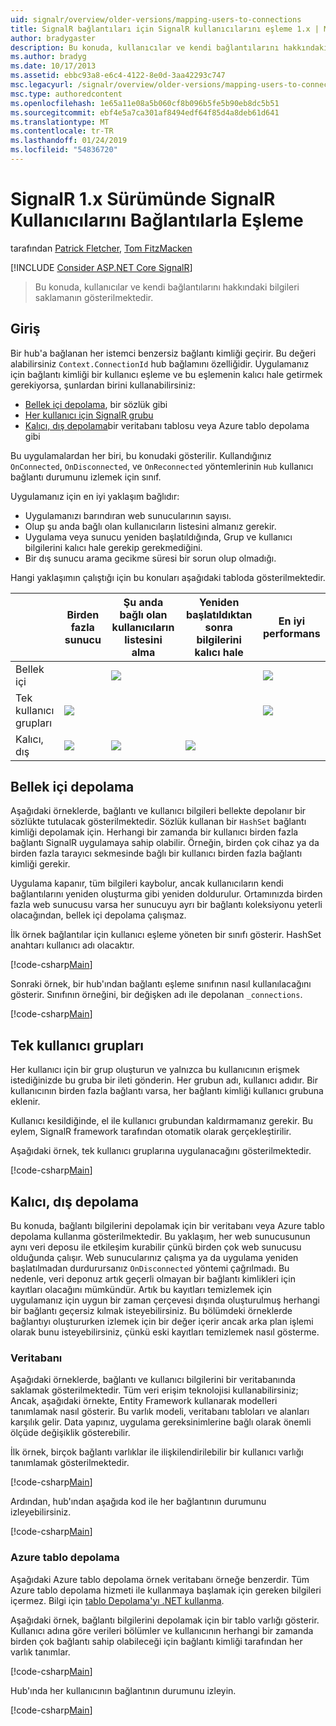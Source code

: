 ```yaml
---
uid: signalr/overview/older-versions/mapping-users-to-connections
title: SignalR bağlantıları için SignalR kullanıcılarını eşleme 1.x | Microsoft Docs
author: bradygaster
description: Bu konuda, kullanıcılar ve kendi bağlantılarını hakkındaki bilgileri saklamanın gösterilmektedir.
ms.author: bradyg
ms.date: 10/17/2013
ms.assetid: ebbc93a8-e6c4-4122-8e0d-3aa42293c747
msc.legacyurl: /signalr/overview/older-versions/mapping-users-to-connections
msc.type: authoredcontent
ms.openlocfilehash: 1e65a11e08a5b060cf8b096b5fe5b90eb8dc5b51
ms.sourcegitcommit: ebf4e5a7ca301af8494edf64f85d4a8deb61d641
ms.translationtype: MT
ms.contentlocale: tr-TR
ms.lasthandoff: 01/24/2019
ms.locfileid: "54836720"
---
```

<a name="mapping-signalr-users-to-connections-in-signalr-1x"></a>SignalR 1.x Sürümünde SignalR Kullanıcılarını Bağlantılarla Eşleme
====================
tarafından [Patrick Fletcher](https://github.com/pfletcher), [Tom FitzMacken](https://github.com/tfitzmac)

[!INCLUDE [Consider ASP.NET Core SignalR](~/includes/signalr/signalr-version-disambiguation.md)]

> Bu konuda, kullanıcılar ve kendi bağlantılarını hakkındaki bilgileri saklamanın gösterilmektedir.


## <a name="introduction"></a>Giriş

Bir hub'a bağlanan her istemci benzersiz bağlantı kimliği geçirir. Bu değeri alabilirsiniz `Context.ConnectionId` hub bağlamını özelliğidir. Uygulamanız için bağlantı kimliği bir kullanıcı eşleme ve bu eşlemenin kalıcı hale getirmek gerekiyorsa, şunlardan birini kullanabilirsiniz:

- [Bellek içi depolama](#inmemory), bir sözlük gibi
- [Her kullanıcı için SignalR grubu](#groups)
- [Kalıcı, dış depolama](#database)bir veritabanı tablosu veya Azure tablo depolama gibi

Bu uygulamalardan her biri, bu konudaki gösterilir. Kullandığınız `OnConnected`, `OnDisconnected`, ve `OnReconnected` yöntemlerinin `Hub` kullanıcı bağlantı durumunu izlemek için sınıf.

Uygulamanız için en iyi yaklaşım bağlıdır:

- Uygulamanızı barındıran web sunucularının sayısı.
- Olup şu anda bağlı olan kullanıcıların listesini almanız gerekir.
- Uygulama veya sunucu yeniden başlatıldığında, Grup ve kullanıcı bilgilerini kalıcı hale gerekip gerekmediğini.
- Bir dış sunucu arama gecikme süresi bir sorun olup olmadığı.

Hangi yaklaşımın çalıştığı için bu konuları aşağıdaki tabloda gösterilmektedir.

|  | Birden fazla sunucu | Şu anda bağlı olan kullanıcıların listesini alma | Yeniden başlatıldıktan sonra bilgilerini kalıcı hale | En iyi performans |
| --- | --- | --- | --- | --- |
| Bellek içi |  | ![](mapping-users-to-connections/_static/image1.png) |  | ![](mapping-users-to-connections/_static/image2.png) |
| Tek kullanıcı grupları | ![](mapping-users-to-connections/_static/image3.png) |  |  | ![](mapping-users-to-connections/_static/image4.png) |
| Kalıcı, dış | ![](mapping-users-to-connections/_static/image5.png) | ![](mapping-users-to-connections/_static/image6.png) | ![](mapping-users-to-connections/_static/image7.png) |  |

<a id="inmemory"></a>

## <a name="in-memory-storage"></a>Bellek içi depolama

Aşağıdaki örneklerde, bağlantı ve kullanıcı bilgileri bellekte depolanır bir sözlükte tutulacak gösterilmektedir. Sözlük kullanan bir `HashSet` bağlantı kimliği depolamak için. Herhangi bir zamanda bir kullanıcı birden fazla bağlantı SignalR uygulamaya sahip olabilir. Örneğin, birden çok cihaz ya da birden fazla tarayıcı sekmesinde bağlı bir kullanıcı birden fazla bağlantı kimliği gerekir.

Uygulama kapanır, tüm bilgileri kaybolur, ancak kullanıcıların kendi bağlantılarını yeniden oluşturma gibi yeniden doldurulur. Ortamınızda birden fazla web sunucusu varsa her sunucuyu ayrı bir bağlantı koleksiyonu yeterli olacağından, bellek içi depolama çalışmaz.

İlk örnek bağlantılar için kullanıcı eşleme yöneten bir sınıfı gösterir. HashSet anahtarı kullanıcı adı olacaktır.

[!code-csharp[Main](mapping-users-to-connections/samples/sample1.cs)]

Sonraki örnek, bir hub'ından bağlantı eşleme sınıfının nasıl kullanılacağını gösterir. Sınıfının örneğini, bir değişken adı ile depolanan `_connections`.

[!code-csharp[Main](mapping-users-to-connections/samples/sample2.cs)]

<a id="groups"></a>

## <a name="single-user-groups"></a>Tek kullanıcı grupları

Her kullanıcı için bir grup oluşturun ve yalnızca bu kullanıcının erişmek istediğinizde bu gruba bir ileti gönderin. Her grubun adı, kullanıcı adıdır. Bir kullanıcının birden fazla bağlantı varsa, her bağlantı kimliği kullanıcı grubuna eklenir.

Kullanıcı kesildiğinde, el ile kullanıcı grubundan kaldırmamanız gerekir. Bu eylem, SignalR framework tarafından otomatik olarak gerçekleştirilir.

Aşağıdaki örnek, tek kullanıcı gruplarına uygulanacağını gösterilmektedir.

[!code-csharp[Main](mapping-users-to-connections/samples/sample3.cs)]

<a id="database"></a>

## <a name="permanent-external-storage"></a>Kalıcı, dış depolama

Bu konuda, bağlantı bilgilerini depolamak için bir veritabanı veya Azure tablo depolama kullanma gösterilmektedir. Bu yaklaşım, her web sunucusunun aynı veri deposu ile etkileşim kurabilir çünkü birden çok web sunucusu olduğunda çalışır. Web sunucularınız çalışma ya da uygulama yeniden başlatılmadan durdurursanız `OnDisconnected` yöntemi çağrılmadı. Bu nedenle, veri deponuz artık geçerli olmayan bir bağlantı kimlikleri için kayıtları olacağını mümkündür. Artık bu kayıtları temizlemek için uygulamanız için uygun bir zaman çerçevesi dışında oluşturulmuş herhangi bir bağlantı geçersiz kılmak isteyebilirsiniz. Bu bölümdeki örneklerde bağlantıyı oluştururken izlemek için bir değer içerir ancak arka plan işlemi olarak bunu isteyebilirsiniz, çünkü eski kayıtları temizlemek nasıl gösterme.

### <a name="database"></a>Veritabanı

Aşağıdaki örneklerde, bağlantı ve kullanıcı bilgilerini bir veritabanında saklamak gösterilmektedir. Tüm veri erişim teknolojisi kullanabilirsiniz; Ancak, aşağıdaki örnekte, Entity Framework kullanarak modelleri tanımlamak nasıl gösterir. Bu varlık modeli, veritabanı tabloları ve alanları karşılık gelir. Data yapınız, uygulama gereksinimlerine bağlı olarak önemli ölçüde değişiklik gösterebilir.

İlk örnek, birçok bağlantı varlıklar ile ilişkilendirilebilir bir kullanıcı varlığı tanımlamak gösterilmektedir.

[!code-csharp[Main](mapping-users-to-connections/samples/sample4.cs)]

Ardından, hub'ından aşağıda kod ile her bağlantının durumunu izleyebilirsiniz.

[!code-csharp[Main](mapping-users-to-connections/samples/sample5.cs)]

### <a name="azure-table-storage"></a>Azure tablo depolama

Aşağıdaki Azure tablo depolama örnek veritabanı örneğe benzerdir. Tüm Azure tablo depolama hizmeti ile kullanmaya başlamak için gereken bilgileri içermez. Bilgi için [tablo Depolama'yı .NET kullanma](https://azure.microsoft.com/documentation/articles/storage-dotnet-how-to-use-tables/).

Aşağıdaki örnek, bağlantı bilgilerini depolamak için bir tablo varlığı gösterir. Kullanıcı adına göre verileri bölümler ve kullanıcının herhangi bir zamanda birden çok bağlantı sahip olabileceği için bağlantı kimliği tarafından her varlık tanımlar.

[!code-csharp[Main](mapping-users-to-connections/samples/sample6.cs)]

Hub'ında her kullanıcının bağlantının durumunu izleyin.

[!code-csharp[Main](mapping-users-to-connections/samples/sample7.cs)]
